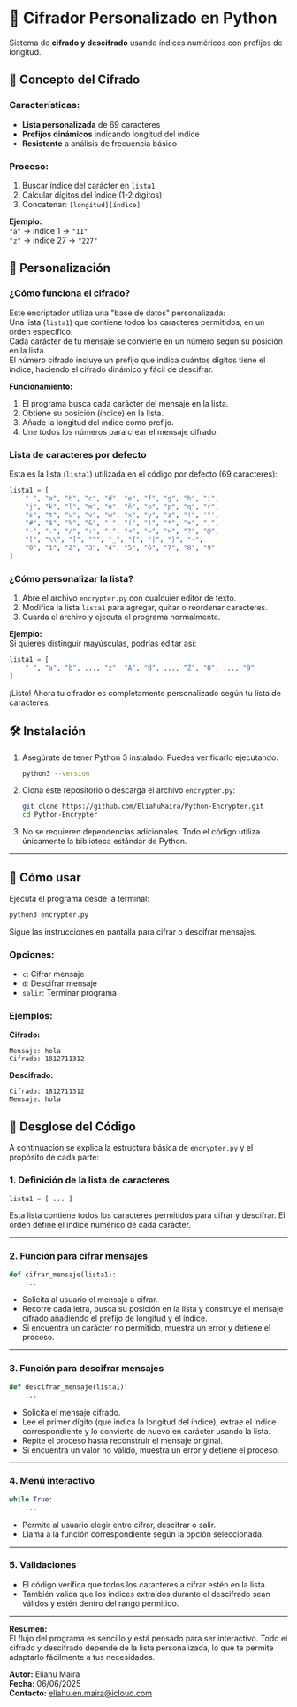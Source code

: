 # 🔐 Cifrador Personalizado en Python

Sistema de **cifrado y descifrado** usando índices numéricos con prefijos de longitud.

## 🧠 Concepto del Cifrado

### Características:
- **Lista personalizada** de 69 caracteres
- **Prefijos dinámicos** indicando longitud del índice
- **Resistente** a análisis de frecuencia básico

### Proceso:
1. Buscar índice del carácter en `lista1`
2. Calcular dígitos del índice (1-2 dígitos)
3. Concatenar: `[longitud][índice]`

**Ejemplo:**  
`"a"` → índice 1 → `"11"`  
`"z"` → índice 27 → `"227"`

## 🎨 Personalización

### ¿Cómo funciona el cifrado?

Este encriptador utiliza una "base de datos" personalizada:  
Una lista (`lista1`) que contiene todos los caracteres permitidos, en un orden específico.  
Cada carácter de tu mensaje se convierte en un número según su posición en la lista.  
El número cifrado incluye un prefijo que indica cuántos dígitos tiene el índice, haciendo el cifrado dinámico y fácil de descifrar.

**Funcionamiento:**
1. El programa busca cada carácter del mensaje en la lista.
2. Obtiene su posición (índice) en la lista.
3. Añade la longitud del índice como prefijo.
4. Une todos los números para crear el mensaje cifrado.

### Lista de caracteres por defecto

Esta es la lista (`lista1`) utilizada en el código por defecto (69 caracteres):

```python
lista1 = [
    " ", "a", "b", "c", "d", "e", "f", "g", "h", "i",
    "j", "k", "l", "m", "n", "ñ", "o", "p", "q", "r",
    "s", "t", "u", "v", "w", "x", "y", "z", "!", '"',
    "#", "$", "%", "&", "'", "(", ")", "*", "+", ",",
    "-", ".", "/", ":", ";", "<", "=", ">", "?", "@",
    "[", "\\", "]", "^", "_", "{", "|", "}", "~",
    "0", "1", "2", "3", "4", "5", "6", "7", "8", "9"
]
```

### ¿Cómo personalizar la lista?

1. Abre el archivo `encrypter.py` con cualquier editor de texto.
2. Modifica la lista `lista1` para agregar, quitar o reordenar caracteres.
3. Guarda el archivo y ejecuta el programa normalmente.

**Ejemplo:**  
Si quieres distinguir mayúsculas, podrías editar así:

```python
lista1 = [
    " ", "a", "b", ..., "z", "A", "B", ..., "Z", "0", ..., "9"
]
```

¡Listo! Ahora tu cifrador es completamente personalizado según tu lista de caracteres.

## 🛠️ Instalación

1. Asegúrate de tener Python 3 instalado. Puedes verificarlo ejecutando:

    ```bash
    python3 --version
    ```

2. Clona este repositorio o descarga el archivo `encrypter.py`:

    ```bash
    git clone https://github.com/EliahuMaira/Python-Encrypter.git
    cd Python-Encrypter
    ```

3. No se requieren dependencias adicionales. Todo el código utiliza únicamente la biblioteca estándar de Python.

---

## 🚀 Cómo usar

Ejecuta el programa desde la terminal:

```bash
python3 encrypter.py
```

Sigue las instrucciones en pantalla para cifrar o descifrar mensajes.

### Opciones:
- `c`: Cifrar mensaje
- `d`: Descifrar mensaje
- `salir`: Terminar programa

### Ejemplos:

**Cifrado:**
```
Mensaje: hola
Cifrado: 1812711312
```

**Descifrado:**
```
Cifrado: 1812711312
Mensaje: hola
```

## 🧩 Desglose del Código

A continuación se explica la estructura básica de `encrypter.py` y el propósito de cada parte:

### 1. Definición de la lista de caracteres

```python
lista1 = [ ... ]
```
Esta lista contiene todos los caracteres permitidos para cifrar y descifrar. El orden define el índice numérico de cada carácter.

---

### 2. Función para cifrar mensajes

```python
def cifrar_mensaje(lista1):
    ...
```
- Solicita al usuario el mensaje a cifrar.
- Recorre cada letra, busca su posición en la lista y construye el mensaje cifrado añadiendo el prefijo de longitud y el índice.
- Si encuentra un carácter no permitido, muestra un error y detiene el proceso.

---

### 3. Función para descifrar mensajes

```python
def descifrar_mensaje(lista1):
    ...
```
- Solicita el mensaje cifrado.
- Lee el primer dígito (que indica la longitud del índice), extrae el índice correspondiente y lo convierte de nuevo en carácter usando la lista.
- Repite el proceso hasta reconstruir el mensaje original.
- Si encuentra un valor no válido, muestra un error y detiene el proceso.

---

### 4. Menú interactivo

```python
while True:
    ...
```
- Permite al usuario elegir entre cifrar, descifrar o salir.
- Llama a la función correspondiente según la opción seleccionada.

---

### 5. Validaciones

- El código verifica que todos los caracteres a cifrar estén en la lista.
- También valida que los índices extraídos durante el descifrado sean válidos y estén dentro del rango permitido.

---

**Resumen:**  
El flujo del programa es sencillo y está pensado para ser interactivo. Todo el cifrado y descifrado depende de la lista personalizada, lo que te permite adaptarlo fácilmente a tus necesidades.

**Autor:** Eliahu Maira  
**Fecha:** 06/06/2025  
**Contacto:** eliahu.en.maira@icloud.com
